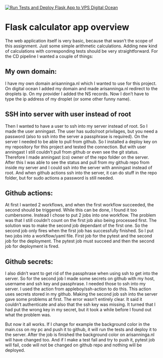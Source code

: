 [![Run Tests and Deploy Flask App to VPS Digital Ocean](https://github.com/AEAnninga/winc_assignment_cd/actions/workflows/deploy.yml/badge.svg)](https://github.com/AEAnninga/winc_assignment_cd/actions/workflows/deploy.yml)

# Flask calculator app overview

The web application itself is very basic, because that wasn’t the scope of this assignment. Just some simple arithmetic calculations. Adding new kind of calculations with corresponding tests should be very straightforward.
For the CD pipeline I wanted a couple of things:

## My own domain:

I have my own domain arisanninga.nl which I  wanted to use for this project. On digital ocean I added my domain and made arisanninga.nl redirect to the droplets ip. On my provider I added the NS records. Now I don’t have to type the ip address of my droplet (or some other funny name).

## SSH into server with user instead of root

Then I wanted to have a user to ssh into my server instead of root. So I made the user anningast. The user has sudo/root privilages, but you need a password (also to ssh into the server a passphrase is required).
On the server I needed to be able to pull from github. So I installed a deploy key on my repository for this project and tested the connection. But with user anningast I still couldn’t pull from github or even see the git status. Therefore I made anningast (co) owner of the repo folder on the server. After this I was able to see the status and pull from my github repo from inside my server and I could ssh into the server with anningast instead of root. And when github actions ssh into the server, it can do stuff in the repo folder, but for sudo actions a password is still needed.

## Github actions:

At first I wanted 2 workflows, and when the first workflow succeeded, the second should be triggered. While this can be done, I found it too cumbersome. Instead I chose to put 2 jobs into one workflow. The problem was that I still couldn’t count on the first job also being processed first. The solution was to make the second job dependant of the first one. So the second job only fires when the first job has successfully finished.
So I put two jobs into a workflow/yaml file. First job for the pytest and the second job for the deployment. The pytest job must succeed and then the second job for deployment is fired.

## Github secrets:

I also didn’t want to get rid of the passphrase when using ssh to get into the server. So for the second job I made some secrets on github with my host, username and ssh key and passphrase. I needed those to ssh into my server. I used the action from appleboy/ssh-action to do this. This action uses secrets stored in my github.
Making the second job ssh into the server gave some problems at first. The error wasn’t entirely clear. It said it couldn’t authenticate and also that the ssh key was missing. It turned that I had put the wrong key in my secret, but it took a while before I found out what the problem was.

But now it all works. If I change for example the background color in the main.css on my pc and push it to github, it will run the tests and deploy it to the server. After the job is finished the background color on arisanninga.nl will have changed too. And if I make a test fail and try to push it, pytest job will fail, code will not be changed on github repo and nothing will be deployed.
